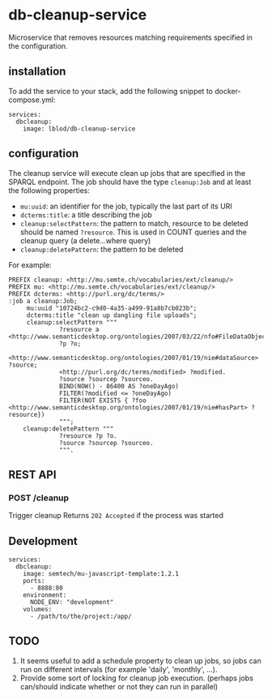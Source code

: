 # db-cleanup-service
Microservice that removes resources matching requirements specified in the configuration.

## installation
To add the service to your stack, add the following snippet to docker-compose.yml:

```
services:
  dbcleanup:
    image: lblod/db-cleanup-service
```

## configuration
The cleanup service will execute clean up jobs that are specified in the SPARQL endpoint.
The job should have the type `cleanup:Job` and at least the following properties:

* `mu:uuid`: an identifier for the job, typically the last part of its URI
* `dcterms:title`: a title describing the job
* `cleanup:selectPattern`: the pattern to match, resource to be deleted should be named `?resource`. This is used in COUNT queries and the cleanup query (a delete...where query)
* `cleanup:deletePattern`: the pattern to be deleted

For example:

```
PREFIX cleanup: <http://mu.semte.ch/vocabularies/ext/cleanup/>
PREFIX mu: <http://mu.semte.ch/vocabularies/ext/cleanup/>
PREFIX dcterms: <http://purl.org/dc/terms/>
:job a cleanup:Job;
     mu:uuid "10724bc2-c9d0-4a35-a499-91a8b7cb023b";
     dcterms:title "clean up dangling file uploads";
     cleanup:selectPattern """
              ?resource a <http://www.semanticdesktop.org/ontologies/2007/03/22/nfo#FileDataObject>;
              ?p ?o;
              <http://www.semanticdesktop.org/ontologies/2007/01/19/nie#dataSource> ?source;
              <http://purl.org/dc/terms/modified> ?modified.
              ?source ?sourcep ?sourceo.
              BIND(NOW() - 86400 AS ?oneDayAgo)
              FILTER(?modified <= ?oneDayAgo)
              FILTER(NOT EXISTS { ?foo <http://www.semanticdesktop.org/ontologies/2007/01/19/nie#hasPart> ?resource})
              """;
    cleanup:deletePattern """
              ?resource ?p ?o.
              ?source ?sourcep ?sourceo.
              """.
```


## REST API
### POST /cleanup
Trigger cleanup
Returns `202 Accepted` if the process was started

## Development

```
services:
  dbcleanup:
    image: semtech/mu-javascript-template:1.2.1
    ports:
      - 8888:80
    environment:
      NODE_ENV: "development"
    volumes:
      - /path/to/the/project:/app/
```


## TODO
1. It seems useful to add a schedule property to clean up jobs, so jobs can run on different intervals (for example 'daily', 'monthly', ...). 
2. Provide some sort of locking for cleanup job execution. (perhaps jobs can/should indicate whether or not they can run in parallel)

